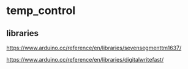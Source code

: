 # temp_control

## libraries

<https://www.arduino.cc/reference/en/libraries/sevensegmenttm1637/>

<https://www.arduino.cc/reference/en/libraries/digitalwritefast/>